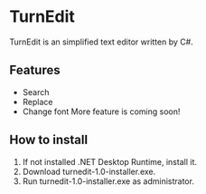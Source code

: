 # TurnEdit
TurnEdit is an simplified text editor written by C#.
## Features
- Search
- Replace
- Change font
More feature is coming soon!
## How to install
1. If not installed .NET Desktop Runtime, install it.
2. Download turnedit-1.0-installer.exe.
3. Run turnedit-1.0-installer.exe as administrator.